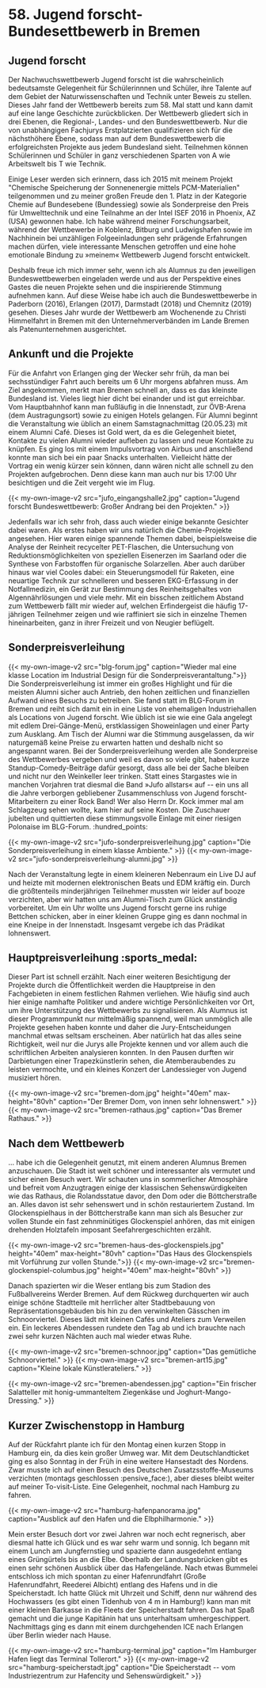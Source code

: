 # 58. Jugend forscht-Bundesettbewerb in Bremen

## Jugend forscht
Der Nachwuchswettbewerb Jugend forscht ist die wahrscheinlich bedeutsamste Gelegenheit für Schülerinnnen und Schüler, ihre Talente auf dem Gebiet der Naturwissenschaften und Technik unter Beweis zu stellen. Dieses Jahr fand der Wettbewerb bereits zum 58. Mal statt und kann damit auf eine lange Geschichte zurückblicken. Der Wettbewerb gliedert sich in drei Ebenen, die Regional-, Landes- und den Bundeswettbewerb. Nur die von unabhängigen Fachjurys Erstplatzierten qualifizieren sich für die nächsthöhere Ebene, sodass man auf dem Bundeswettbewerb die erfolgreichsten Projekte aus jedem Bundesland sieht. Teilnehmen können Schülerinnen und Schüler in ganz verschiedenen Sparten von A wie Arbeitswelt bis T wie Technik.

Einige Leser werden sich erinnern, dass ich 2015 mit meinem Projekt "Chemische Speicherung der Sonnenenergie mittels PCM-Materialien" teilgenommen und zu meiner großen Freude den 1. Platz in der Kategorie Chemie auf Bundesebene (Bundessieg) sowie als Sonderpreise den Preis für Umwelttechnik und eine Teilnahme an der Intel ISEF 2016 in Phoenix, AZ (USA) gewonnen habe. Ich habe während meiner Forschungsarbeit, während der Wettbewerbe in Koblenz, Bitburg und Ludwigshafen sowie im Nachhinein bei unzähligen Folgeeinladungen sehr prägende Erfahrungen machen dürfen, viele interessante Menschen getroffen und eine hohe emotionale Bindung zu &raquo;meinem&laquo; Wettbewerb Jugend forscht entwickelt.

Deshalb freue ich mich immer sehr, wenn ich als Alumnus zu den jeweiligen Bundeswettbewerben eingeladen werde und aus der Perspektive eines Gastes die neuen Projekte sehen und die inspirierende Stimmung aufnehmen kann. Auf diese Weise habe ich auch die Bundeswettbewerbe in Paderborn (2016), Erlangen (2017), Darmstadt (2018) und Chemnitz (2019) gesehen. Dieses Jahr wurde der Wettbewerb am Wochenende zu Christi Himmelfahrt in Bremen mit den Unternehmerverbänden im Lande Bremen als Patenunternehmen ausgerichtet.

## Ankunft und die Projekte
Für die Anfahrt von Erlangen ging der Wecker sehr früh, da man bei sechsstündiger Fahrt auch bereits um 6 Uhr morgens abfahren muss. Am Ziel angekommen, merkt man Bremen schnell an, dass es das kleinste Bundesland ist. Vieles liegt hier dicht bei einander und ist gut erreichbar. Vom Hauptbahnhof kann man fußläufig in die Innenstadt, zur ÖVB-Arena (dem Austragungsort) sowie zu einigen Hotels gelangen. Für Alumni beginnt die Veranstaltung wie üblich an einem Samstagnachmittag (20.05.23) mit einem Alumni Café. Dieses ist Gold wert, da es die Gelegenheit bietet, Kontakte zu vielen Alumni wieder aufleben zu lassen und neue Kontakte zu knüpfen. Es ging los mit einem Impulsvortrag von Airbus und anschließend konnte man sich bei ein paar Snacks unterhalten. Vielleicht hätte der Vortrag ein wenig kürzer sein können, dann wären nicht alle schnell zu den Projekten aufgebrochen. Denn diese kann man auch nur bis 17:00 Uhr besichtigen und die Zeit vergeht wie im Flug.

{{< my-own-image-v2 src="jufo_eingangshalle2.jpg" caption="Jugend forscht Bundeswettbewerb: Großer Andrang bei den Projekten." >}}

Jedenfalls war ich sehr froh, dass auch wieder einige bekannte Gesichter dabei waren. Als erstes haben wir uns natürlich die Chemie-Projekte angesehen. Hier waren einige spannende Themen dabei, beispielsweise die Analyse der Reinheit recycelter PET-Flaschen, die Untersuchung von Reduktionsmöglichkeiten von speziellen Eisenerzen im Saarland oder die Synthese von Farbstoffen für organische Solarzellen. Aber auch darüber hinaus war viel Cooles dabei: ein Steuerungsmodell für Raketen, eine neuartige Technik zur schnelleren und besseren EKG-Erfassung in der Notfallmedizin, ein Gerät zur Bestimmung des Reinheitsgehaltes von Algennährlösungen und viele mehr. Mit ein bisschen zeitlichem Abstand zum Wettbewerb fällt mir wieder auf, welchen Erfindergeist die häufig 17-jährigen Teilnehmer zeigen und wie raffiniert sie sich in einzelne Themen hineinarbeiten, ganz in ihrer Freizeit und von Neugier beflügelt.

## Sonderpreisverleihung
{{< my-own-image-v2 src="blg-forum.jpg" caption="Wieder mal eine klasse Location im Industrial Design für die Sonderpreisverantaltung.">}}
Die Sonderpreisverleihung ist immer ein großes Highlight und für die meisten Alumni sicher auch Antrieb, den hohen zeitlichen und finanziellen Aufwand eines Besuchs zu betreiben. Sie fand statt im BLG-Forum in Bremen und reiht sich damit ein in eine Liste von ehemaligen Industriehallen als Locations von Jugend forscht. Wie üblich ist sie wie eine Gala angelegt mit edlem Drei-Gänge-Menü, erstklassigen Showeinlagen und einer Party zum Ausklang. Am Tisch der Alumni war die Stimmung ausgelassen, da wir naturgemäß keine Preise zu erwarten hatten und deshalb nicht so angespannt waren. Bei der Sonderpreisverleihung werden alle Sonderpreise des Wettbewerbes vergeben und weil es davon so viele gibt, haben kurze Standup-Comedy-Beiträge dafür gesorgt, dass alle bei der Sache bleiben und nicht nur den Weinkeller leer trinken. Statt eines Stargastes wie in manchen Vorjahren trat diesmal die Band &raquo;Jufo allstars&laquo; auf -- ein uns all die Jahre verborgen gebliebener Zusammenschluss von Jugend forscht-Mitarbeitern zu einer Rock Band! Wer also Herrn Dr.&nbsp;Kock immer mal am Schlagzeug sehen wollte, kam hier auf seine Kosten. Die Zuschauer jubelten und quittierten diese stimmungsvolle Einlage mit einer riesigen Polonaise im BLG-Forum. :hundred_points:

{{< my-own-image-v2 src="jufo-sonderpreisverleihung.jpg" caption="Die Sonderpreisverleihung in einem klasse Ambiente." >}}
{{< my-own-image-v2 src="jufo-sonderpreisverleihung-alumni.jpg" >}}

Nach der Veranstaltung legte in einem kleineren Nebenraum ein Live DJ auf und heizte mit modernen elektronischen Beats und EDM kräftig ein. Durch die größtenteils minderjährigen Teilnehmer mussten wir leider auf booze verzichten, aber wir hatten uns am Alumni-Tisch zum Glück anständig vorbereitet. Um ein Uhr wollte uns Jugend forscht gerne ins ruhige Bettchen schicken, aber in einer kleinen Gruppe ging es dann nochmal in eine Kneipe in der Innenstadt. Insgesamt vergebe ich das Prädikat lohnenswert.

## Hauptpreisverleihung :sports_medal:
Dieser Part ist schnell erzählt. Nach einer weiteren Besichtigung der Projekte durch die Öffentlichkeit werden die Hauptpreise in den Fachgebieten in einem festlichen Rahmen verliehen. Wie häufig sind auch hier einige namhafte Politiker und andere wichtige Persönlichkeiten vor Ort, um ihre Unterstützung des Wettbewerbs zu signalisieren. Als Alumnus ist dieser Programmpunkt nur mittelmäßig spannend, weil man unmöglich alle Projekte gesehen haben konnte und daher die Jury-Entscheidungen manchmal etwas seltsam erscheinen. Aber natürlich hat das alles seine Richtigkeit, weil nur die Jurys alle Projekte kennen und vor allem auch die schriftlichen Arbeiten analysieren konnten. In den Pausen durften wir Darbietungen einer Trapezkünstlerin sehen, die Atemberaubendes zu leisten vermochte, und ein kleines Konzert der Landessieger von Jugend musiziert hören.

{{< my-own-image-v2 src="bremen-dom.jpg" height="40em" max-height="80vh" caption="Der Bremer Dom, von innen sehr lohnenswert." >}}
{{< my-own-image-v2 src="bremen-rathaus.jpg" caption="Das Bremer Rathaus." >}}

## Nach dem Wettbewerb
... habe ich die Gelegenheit genutzt, mit einem anderen Alumnus Bremen anzuschauen. Die Stadt ist weit schöner und interessanter als vermutet und sicher einen Besuch wert. Wir schauten uns in sommerlicher Atmosphäre und befreit vom Anzugtragen einige der klassischen Sehenswürdigkeiten wie das Rathaus, die Rolandsstatue davor, den Dom oder die Böttcherstraße an. Alles davon ist sehr sehenswert und in schön restauriertem Zustand. Im Glockenspielhaus in der Böttcherstraße kann man sich als Besucher zur vollen Stunde ein fast zehnminütiges Glockenspiel anhören, das mit einigen drehenden Holztafeln imposant Seefahrergeschichten erzählt.

{{< my-own-image-v2 src="bremen-haus-des-glockenspiels.jpg" height="40em" max-height="80vh" caption="Das Haus des Glockenspiels mit Vorführung zur vollen Stunde.">}}
{{< my-own-image-v2 src="bremen-glockenspiel-columbus.jpg" height="40em" max-height="80vh" >}}

Danach spazierten wir die Weser entlang bis zum Stadion des Fußballvereins Werder Bremen. Auf dem Rückweg durchquerten wir auch einige schöne Stadtteile mit herrlicher alter Stadtbebauung von Repräsentationsgebäuden bis hin zu den verwinkelten Gässchen im Schnoorviertel. Dieses lädt mit kleinen Cafés und Ateliers zum Verweilen ein. Ein leckeres Abendessen rundete den Tag ab und ich brauchte nach zwei sehr kurzen Nächten auch mal wieder etwas Ruhe.

{{< my-own-image-v2 src="bremen-schnoor.jpg" caption="Das gemütliche Schnoorviertel." >}}
{{< my-own-image-v2 src="bremen-art15.jpg" caption="Kleine lokale Künstlerateliers." >}}

{{< my-own-image-v2 src="bremen-abendessen.jpg" caption="Ein frischer Salatteller mit honig-ummanteltem Ziegenkäse und Joghurt-Mango-Dressing." >}}

## Kurzer Zwischenstopp in Hamburg
Auf der Rückfahrt plante ich für den Montag einen kurzen Stopp in Hamburg ein, da dies kein großer Umweg war. Mit dem Deutschlandticket ging es also Sonntag in der Früh in eine weitere Hansestadt des Nordens. Zwar musste ich auf einen Besuch des Deutschen Zusatzsstoffe-Museums verzichten (montags geschlossen :pensive_face:), aber dieses bleibt weiter auf meiner To-visit-Liste. Eine Gelegenheit, nochmal nach Hamburg zu fahren.

{{< my-own-image-v2 src="hamburg-hafenpanorama.jpg" caption="Ausblick auf den Hafen und die Elbphilharmonie." >}}

Mein erster Besuch dort vor zwei Jahren war noch echt regnerisch, aber diesmal hatte ich Glück und es war sehr warm und sonnig. Ich begann mit einem Lunch am Jungfernstieg und spazierte dann ausgedehnt entlang eines Grüngürtels bis an die Elbe. Oberhalb der Landungsbrücken gibt es einen sehr schönen Ausblick über das Hafengelände. Nach etwas Bummelei entschloss ich mich spontan zu einer Hafenrundfahrt (Große Hafenrundfahrt, Reederei Albicht) entlang des Hafens und in die Speicherstadt. Ich hatte Glück mit Uhrzeit und Schiff, denn nur während des Hochwassers (es gibt einen Tidenhub von 4&nbsp;m in Hamburg!) kann man mit einer kleinen Barkasse in die Fleets der Speicherstadt fahren. Das hat Spaß gemacht und die junge Kapitänin hat uns unterhaltsam umhergeschippert. Nachmittags ging es dann mit einem durchgehenden ICE nach Erlangen über Berlin wieder nach Hause.

{{< my-own-image-v2 src="hamburg-terminal.jpg" caption="Im Hamburger Hafen liegt das Terminal Tollerort." >}}
{{< my-own-image-v2 src="hamburg-speicherstadt.jpg" caption="Die Speicherstadt -- vom Industriezentrum zur Hafencity und Sehenswürdigkeit." >}}

